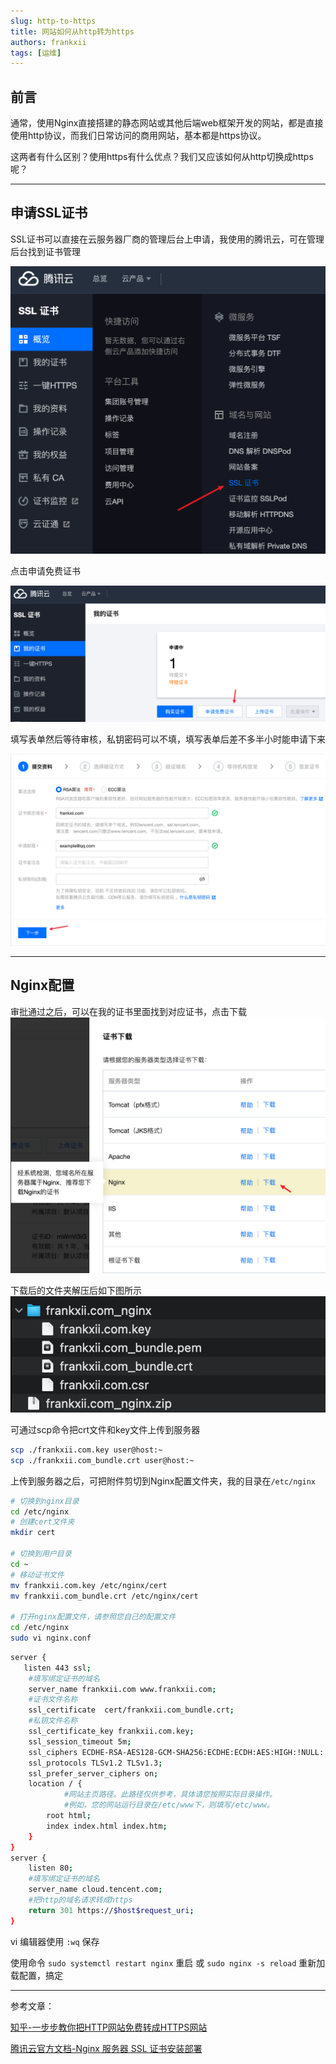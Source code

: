 ```yaml
---
slug: http-to-https
title: 网站如何从http转为https
authors: frankxii
tags: [运维]
---
```



## 前言
通常，使用Nginx直接搭建的静态网站或其他后端web框架开发的网站，都是直接使用http协议，而我们日常访问的商用网站，基本都是https协议。  

这两者有什么区别？使用https有什么优点？我们又应该如何从http切换成https呢？

---
## 申请SSL证书
SSL证书可以直接在云服务器厂商的管理后台上申请，我使用的腾讯云，可在管理后台找到证书管理

![SSL证书入口](./img/entry.png)

点击申请免费证书

![申请免费证书](./img/apply.png)

填写表单然后等待审核，私钥密码可以不填，填写表单后差不多半小时能申请下来

![填写表单](./img/form.png)

---
## Nginx配置

审批通过之后，可以在我的证书里面找到对应证书，点击下载
![下载](./img/download.png)

下载后的文件夹解压后如下图所示
![压缩包](./img/archive.png)

可通过scp命令把crt文件和key文件上传到服务器
```bash
scp ./frankxii.com.key user@host:~
scp ./frankxii.com_bundle.crt user@host:~
```

上传到服务器之后，可把附件剪切到Nginx配置文件夹，我的目录在`/etc/nginx`
```bash
# 切换到nginx目录
cd /etc/nginx
# 创建cert文件夹
mkdir cert

# 切换到用户目录
cd ~
# 移动证书文件
mv frankxii.com.key /etc/nginx/cert
mv frankxii.com_bundle.crt /etc/nginx/cert

# 打开nginx配置文件，请参照您自己的配置文件
cd /etc/nginx
sudo vi nginx.conf
```

```bash
server {
   listen 443 ssl;
    #填写绑定证书的域名
    server_name frankxii.com www.frankxii.com; 
    #证书文件名称
    ssl_certificate  cert/frankxii.com_bundle.crt; 
    #私钥文件名称
    ssl_certificate_key frankxii.com.key; 
    ssl_session_timeout 5m;
    ssl_ciphers ECDHE-RSA-AES128-GCM-SHA256:ECDHE:ECDH:AES:HIGH:!NULL:!aNULL:!MD5:!ADH:!RC4;
    ssl_protocols TLSv1.2 TLSv1.3;
    ssl_prefer_server_ciphers on;
    location / {
            #网站主页路径。此路径仅供参考，具体请您按照实际目录操作。 
            #例如，您的网站运行目录在/etc/www下，则填写/etc/www。
        root html;
        index index.html index.htm;
    }
}
server {
    listen 80;
    #填写绑定证书的域名
    server_name cloud.tencent.com; 
    #把http的域名请求转成https
    return 301 https://$host$request_uri; 
}
```

vi 编辑器使用 `:wq` 保存

使用命令 `sudo systemctl restart nginx` 重启 或 `sudo nginx -s reload` 重新加载配置，搞定


---
参考文章：

[知乎-一步步教你把HTTP网站免费转成HTTPS网站](https://zhuanlan.zhihu.com/p/29644657)

[腾讯云官方文档-Nginx 服务器 SSL 证书安装部署](https://cloud.tencent.com/document/product/400/35244)